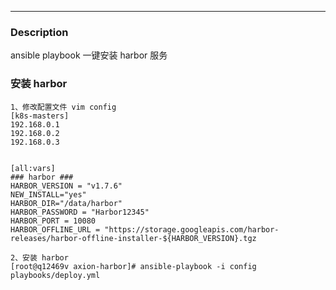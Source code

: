 ---

### Description

ansible playbook 一键安装 harbor 服务


### 安装 harbor

~~~
1、修改配置文件 vim config
[k8s-masters]
192.168.0.1
192.168.0.2
192.168.0.3


[all:vars]
### harbor ###
HARBOR_VERSION = "v1.7.6"
NEW_INSTALL="yes"
HARBOR_DIR="/data/harbor"
HARBOR_PASSWORD = "Harbor12345"
HARBOR_PORT = 10080
HARBOR_OFFLINE_URL = "https://storage.googleapis.com/harbor-releases/harbor-offline-installer-${HARBOR_VERSION}.tgz

2、安装 harbor
[root@q12469v axion-harbor]# ansible-playbook -i config playbooks/deploy.yml

~~~